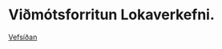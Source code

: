 # Viðmótsforritun Lokaverkefni.

[Vefsíðan](https://bjarni123.github.io/threejs/ThreejsTesseract/fullSite.html)


